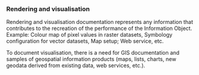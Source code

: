 ### Rendering and visualisation

Rendering and visualisation documentation represents any information that contributes to the recreation of the performance of the Information Object. Example: Colour map of pixel values in raster datasets, Symbology configuration for vector datasets, Map setup; Web service, etc.

To document visualisation, there is a need for GIS documentation and samples of geospatial information products (maps, lists, charts, new geodata derived from existing data, web services, etc.).
